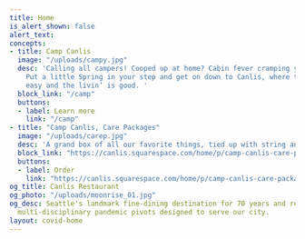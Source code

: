 ```yaml
---
title: Home
is_alert_shown: false
alert_text:
concepts:
- title: Camp Canlis
  image: "/uploads/campy.jpg"
  desc: 'Calling all campers! Cooped up at home? Cabin fever cramping your style?
    Put a little Spring in your step and get on down to Canlis, where the eatin’ is
    easy and the livin’ is good. '
  block_link: "/camp"
  buttons:
  - label: Learn more
    link: "/camp"
- title: "Camp Canlis, Care Packages"
  image: "/uploads/carep.jpg"
  desc: 'A grand box of all our favorite things, tied up with string and mailed to the doorstep of someone you love.'
  block_link: "https://canlis.squarespace.com/home/p/camp-canlis-care-package"
  buttons:
  - label: Order
    link: "https://canlis.squarespace.com/home/p/camp-canlis-care-package"
og_title: Canlis Restaurant
og_photo: "/uploads/moonrise_01.jpg"
og_desc: Seattle's landmark fine-dining destination for 70 years and recent home to
  multi-disciplinary pandemic pivots designed to serve our city.
layout: covid-home
---
```

